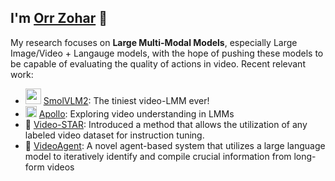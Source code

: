 ## I'm [Orr Zohar](https://orrzohar.github.io) 👋

My research focuses on **Large Multi-Modal Models**, especially Large Image/Video + Langauge models, with the hope of pushing these models to be capable of evaluating the quality of actions in video. Recent relevant work:



- <img src="https://github.com/user-attachments/assets/98612d44-fe26-4119-94e1-0da5739b5e6d" alt="smolvlm2" width="25"> [SmolVLM2](https://huggingface.co/blog/smolvlm2): The tiniest video-LMM ever!
- <img src="https://github.com/user-attachments/assets/d12dcb46-4833-48ba-9c53-ffac0f623e31" alt="Astronaut Helmet" width="18"> [Apollo](https://apollo-lmms.github.io): Exploring video understanding in LMMs
- 💫 [Video-STAR](https://arxiv.org/abs/2407.06189): Introduced a method that allows the utilization of any labeled video dataset for instruction tuning. 
- 🤖 [VideoAgent](https://arxiv.org/abs/2403.10517): A novel agent-based system that utilizes a large language model to iteratively identify and compile crucial information from long-form videos
<!--
Currently, I am a PhD student at [MARVL](https://marvl.stanford.edu/), Stanford, and advised by [Prof. Serena Yeung-Levy](https://ai.stanford.edu/~syyeung/).

**orrzohar/orrzohar** is a ✨ _special_ ✨ repository because its `README.md` (this file) appears on your GitHub profile.

Here are some ideas to get you started:

- 🔭 I’m currently working on ...
- 🌱 I’m currently learning ...
- 👯 I’m looking to collaborate on ...
- 🤔 I’m looking for help with ...
- 💬 Ask me about ...
- 📫 How to reach me: ...
- 😄 Pronouns: ...
- ⚡ Fun fact: ...
-->
